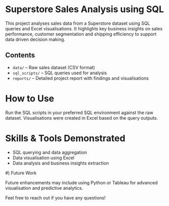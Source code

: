# Superstore Sales Analysis using SQL

This project analyses sales data from a Superstore dataset using SQL queries and Excel visualisations. It highlights key business insights on sales performance, customer segmentation and shipping efficiency to support data driven decision making.

## Contents

- `data/` – Raw sales dataset (CSV format)  
- `sql_scripts/` – SQL queries used for analysis  
- `reports/` – Detailed project report with findings and visualisations  

# How to Use

Run the SQL scripts in your preferred SQL environment against the raw dataset. Visualisations were created in Excel based on the query outputs.

# Skills & Tools Demonstrated

- SQL querying and data aggregation  
- Data visualisation using Excel  
- Data analysis and business insights extraction  

#) Future Work

Future enhancements may include using Python or Tableau for advanced visualisation and predictive analytics.



Feel free to reach out if you have any questions!
